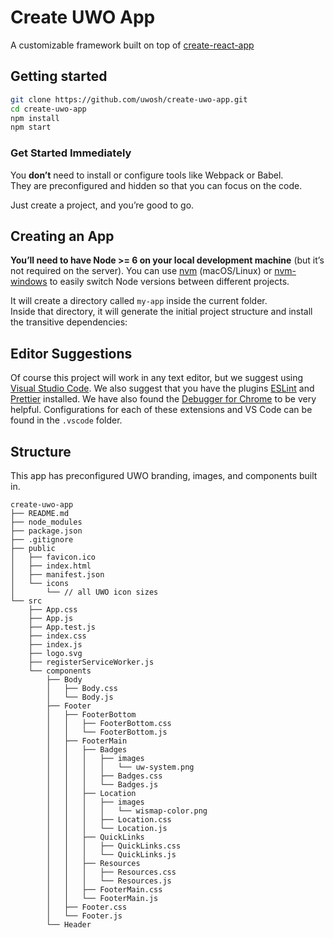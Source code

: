 # Create UWO App

A customizable framework built on top of [create-react-app](https://github.com/facebook/create-react-app)

## Getting started

```sh
git clone https://github.com/uwosh/create-uwo-app.git
cd create-uwo-app
npm install
npm start
```

### Get Started Immediately

You **don’t** need to install or configure tools like Webpack or Babel.<br>
They are preconfigured and hidden so that you can focus on the code.

Just create a project, and you’re good to go.

## Creating an App

**You’ll need to have Node >= 6 on your local development machine** (but it’s not required on the server). You can use [nvm](https://github.com/creationix/nvm#installation) (macOS/Linux) or [nvm-windows](https://github.com/coreybutler/nvm-windows#node-version-manager-nvm-for-windows) to easily switch Node versions between different projects.

It will create a directory called `my-app` inside the current folder.<br>
Inside that directory, it will generate the initial project structure and install the transitive dependencies:

## Editor Suggestions

Of course this project will work in any text editor, but we suggest using [Visual Studio Code](https://code.visualstudio.com/). We also suggest that you have the plugins [ESLint](https://marketplace.visualstudio.com/items?itemName=dbaeumer.vscode-eslint) and [Prettier](https://marketplace.visualstudio.com/items?itemName=esbenp.prettier-vscode) installed. We have also found the [Debugger for Chrome](https://marketplace.visualstudio.com/items?itemName=msjsdiag.debugger-for-chrome) to be very helpful. Configurations for each of these extensions and VS Code can be found in the `.vscode` folder.

## Structure

This app has preconfigured UWO branding, images, and components built in.

```
create-uwo-app
├── README.md
├── node_modules
├── package.json
├── .gitignore
├── public
│   ├── favicon.ico
│   ├── index.html
│   ├── manifest.json
│   └── icons
│       └── // all UWO icon sizes
└── src
    ├── App.css
    ├── App.js
    ├── App.test.js
    ├── index.css
    ├── index.js
    ├── logo.svg
    ├── registerServiceWorker.js
    └── components
        ├── Body
        │   ├── Body.css
        │   └── Body.js
        ├── Footer
        │   ├── FooterBottom
        │   │   ├── FooterBottom.css
        │   │   └── FooterBottom.js
        │   ├── FooterMain
        │   │   ├── Badges
        │   │   │   ├── images
        │   │   │   │   └── uw-system.png
        │   │   │   ├── Badges.css
        │   │   │   └── Badges.js
        │   │   ├── Location
        │   │   │   ├── images
        │   │   │   │   └── wismap-color.png
        │   │   │   ├── Location.css
        │   │   │   └── Location.js
        │   │   ├── QuickLinks
        │   │   │   ├── QuickLinks.css
        │   │   │   └── QuickLinks.js
        │   │   ├── Resources
        │   │   │   ├── Resources.css
        │   │   │   └── Resources.js
        │   │   ├── FooterMain.css
        │   │   └── FooterMain.js
        │   ├── Footer.css
        │   └── Footer.js
        └── Header
```

